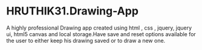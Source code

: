 # HRUTHIK31.Drawing-App
A highly professional Drawing app created using html , css , jquery, jquery ui, html5 canvas and local storage.Have save and reset options available for the user to either keep his drawing saved or to draw a new one.

